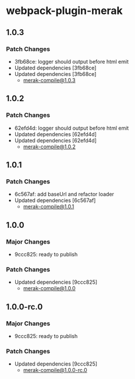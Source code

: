 # webpack-plugin-merak

## 1.0.3

### Patch Changes

- 3fb68ce: logger should output before html emit
- Updated dependencies [3fb68ce]
- Updated dependencies [3fb68ce]
  - merak-compile@1.0.3

## 1.0.2

### Patch Changes

- 62efd4d: logger should output before html emit
- Updated dependencies [62efd4d]
- Updated dependencies [62efd4d]
  - merak-compile@1.0.2

## 1.0.1

### Patch Changes

- 6c567af: add baseUrl and refactor loader
- Updated dependencies [6c567af]
  - merak-compile@1.0.1

## 1.0.0

### Major Changes

- 9ccc825: ready to publish

### Patch Changes

- Updated dependencies [9ccc825]
  - merak-compile@1.0.0

## 1.0.0-rc.0

### Major Changes

- 9ccc825: ready to publish

### Patch Changes

- Updated dependencies [9ccc825]
  - merak-compile@1.0.0-rc.0
